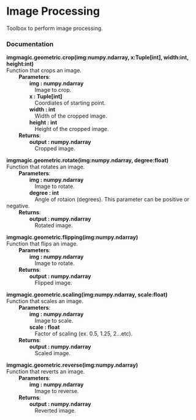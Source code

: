 # Image Processing
Toolbox to perform image processing.

### Documentation

**imgmagic.geometric.crop(img:numpy.ndarray, x:Tuple[int], width:int, height:int)**<br />
 Function that crops an image.<br />
&emsp;&emsp; **Parameters**:<br />
&emsp;&emsp;&emsp;&emsp; **img : numpy.ndarray**<br />
&emsp;&emsp;&emsp;&emsp;&emsp; Image to crop.<br />
&emsp;&emsp;&emsp;&emsp; **x : Tuple[int]**<br />
&emsp;&emsp;&emsp;&emsp;&emsp; Coordiates of starting point.<br />
&emsp;&emsp;&emsp;&emsp; **width : int**<br />
&emsp;&emsp;&emsp;&emsp;&emsp; Width of the cropped image.<br />
&emsp;&emsp;&emsp;&emsp; **height : int**<br />
&emsp;&emsp;&emsp;&emsp;&emsp; Height of the cropped image.<br />
&emsp;&emsp; **Returns**:<br />
&emsp;&emsp;&emsp;&emsp; **output : numpy.ndarray**<br />
&emsp;&emsp;&emsp;&emsp;&emsp; Cropped image.<br />

    
**imgmagic.geometric.rotate(img:numpy.ndarray, degree:float)**<br />
Function that rotates an image.<br />
&emsp;&emsp; **Parameters**:<br />
&emsp;&emsp;&emsp;&emsp; **img : numpy.ndarray**<br />
&emsp;&emsp;&emsp;&emsp;&emsp; Image to rotate.<br />
&emsp;&emsp;&emsp;&emsp; **degree : int**<br />
&emsp;&emsp;&emsp;&emsp;&emsp; Angle of rotaion (degrees). This parameter can be positive or negative.<br />
&emsp;&emsp; **Returns**:<br />
&emsp;&emsp;&emsp;&emsp; **output : numpy.ndarray**<br />
&emsp;&emsp;&emsp;&emsp;&emsp; Rotated image.<br />

**imgmagic.geometric.flipping(img:numpy.ndarray)**<br />
Function that flips an image.<br />
&emsp;&emsp; **Parameters**:<br />
&emsp;&emsp;&emsp;&emsp; **img : numpy.ndarray**<br />
&emsp;&emsp;&emsp;&emsp;&emsp; Image to rotate.<br />
&emsp;&emsp; **Returns**:<br />
&emsp;&emsp;&emsp;&emsp; **output : numpy.ndarray**<br />
&emsp;&emsp;&emsp;&emsp;&emsp; Flipped image.<br />

**imgmagic.geometric.scaling(img:numpy.ndarray, scale:float)**<br />
Function that scales an image.<br />
&emsp;&emsp; **Parameters**:<br />
&emsp;&emsp;&emsp;&emsp; **img : numpy.ndarray**<br />
&emsp;&emsp;&emsp;&emsp;&emsp; Image to scale.<br />
&emsp;&emsp;&emsp;&emsp; **scale : float**<br />
&emsp;&emsp;&emsp;&emsp;&emsp; Factor of scaling (ex. 0.5, 1.25, 2...etc).<br />
&emsp;&emsp; **Returns**:<br />
&emsp;&emsp;&emsp;&emsp; **output : numpy.ndarray**<br />
&emsp;&emsp;&emsp;&emsp;&emsp; Scaled image.<br />


**imgmagic.geometric.reverse(img:numpy.ndarray)**<br />
Function that reverts an image.<br />
&emsp;&emsp; **Parameters**:<br />
&emsp;&emsp;&emsp;&emsp; **img : numpy.ndarray**<br />
&emsp;&emsp;&emsp;&emsp;&emsp; Image to reverse.<br />
&emsp;&emsp; **Returns**:<br />
&emsp;&emsp;&emsp;&emsp; **output : numpy.ndarray**<br />
&emsp;&emsp;&emsp;&emsp;&emsp; Reverted image.<br />





